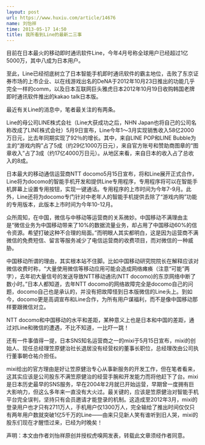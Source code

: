 ```yaml
---
layout: post
url: https://www.huxiu.com/article/14676
name: 刘怡祥
time: 2013-05-17 14:50
title: 我所看到Line的最新二三事
---
```

目前在日本最火的移动即时通讯软件Line，今年4月号称全球用户已经超过1亿5000万，其中八成为日本用户。

至此，Line已经彻底树立了日本智能手机即时通讯软件的霸主地位，击败了东京证券市场的上市企业、以在线游戏出名的DeNA于2012年10月23日推出的功能几乎完全一样的comm，以及日本互联网巨头雅虎日本2012年10月19日收购韩国老牌即时通讯软件推出的kakao talk日本版。

最近有关Line的消息中，笔者最关注的有两条。

Line的母公司LINE株式会社（Line大获成功之后，NHN Japan也将自己的公司名称改成了LINE株式会社）5月9日宣布，Line今年1～3月实现销售收入58亿2000万日元，比去年同期实现了92％的增长。其中，来自LINE POP和LINE Bubble为主的“游戏内购”占了5成（约29亿1000万日元），来自官方账号和赞助商图章的“图章收入”占了3成（约17亿4000万日元）。从地区来看，来自日本的收入占了总收入的8成。

日本最大的移动通信运营商NTT docomo5月15日宣布，将和Line展开正式合作，Line将为docomo的智能手机开发和提供Line专用程序，专用程序将可以在智能手机屏幕上设置专用按钮，实现一键通话。专用程序的上市时间为今年7-9月。此外，Line还将为docomo专门针对中老年人的智能手机提供去除了“游戏内购”功能的专用版本，此版本上市时间为今年10-12月。

众所周知，在中国，微信与中移动等运营商的关系微妙。中国移动不满理由主是“微信业务为中国移动带来了10%的数据流量业务，却占用了中国移动60%的信令资源。希望打破这种不合理的局面。”而明眼人其实都明白，这是因为运营商不满微信的免费短信、留言等服务减少了电信运营商的收费项目，而对微信的一种威胁。

中国移动所谓的理由，其实根本站不住脚。比如中国移动研究院院长在解释应该对微信收费时称，“大量使用微信等移动应用可能会造成网络瘫痪（注意“可能”两字），去年初大量信号的发送导致NTT移动通讯(NTT docomo)的东京网络中断了数小时。”日本人都知道，去年NTT docomo的网络故障完全是docomo自己的问题，docomo自己也是承认的，并没有把故障怪到日本版微信的Line头上。到如今，docomo更是高调宣布和Line合作，为所有用户谋福利，而不是像中国移动那样要跟微信对立。

NTT docomo和中国移动的水平和差距，某种意义上也是日本和中国的差距，通过对Line和微信的遭遇，不比不知道，一比吓一跳！

还有一件事值得一提，日本SNS知名运营商之一的mixi于5月15日宣布，mixi的创始人、现任总经理笠原健治社长退居没有经营权的董事长职位，总经理改由公司执行董事朝仓祐介担任。

mixi给出的官方理由是好让笠原健治专心从事新服务的开发工作，但在笔者看来，这其实应该是公司股东不满笠原健治的经营手腕和开发能力而将他赶下了台。mixi是日本历史最早的SNS服务，早在2004年2月就已开始运营，早期曾一度拥有巨大影响力，但这么多年来一直没有大火过。最关键的，应该是笠原健治对智能手机平台完全误判，坚持只有会员邀请才能登录的机制。这造成至2012年3月，mixi的登录用户也才只有2711万人，手机用户仅1300万人，完全输给了推出时间仅仅只有两年用户数就突破1亿5千万的Line——由来只见新人笑有谁听到旧人哭，mixi的股东们现在才醒悟过来，已经为时晚矣！

声明：本文由作者刘怡祥原创并授权虎嗅网发表，转载此文章须经作者同意。

